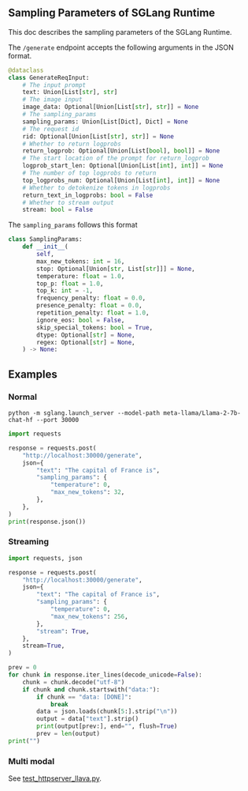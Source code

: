 ## Sampling Parameters of SGLang Runtime
This doc describes the sampling parameters of the SGLang Runtime.

The `/generate` endpoint accepts the following arguments in the JSON format.

```python
@dataclass
class GenerateReqInput:
    # The input prompt
    text: Union[List[str], str]
    # The image input
    image_data: Optional[Union[List[str], str]] = None
    # The sampling_params
    sampling_params: Union[List[Dict], Dict] = None
    # The request id
    rid: Optional[Union[List[str], str]] = None
    # Whether to return logprobs
    return_logprob: Optional[Union[List[bool], bool]] = None
    # The start location of the prompt for return_logprob
    logprob_start_len: Optional[Union[List[int], int]] = None
    # The number of top logprobs to return
    top_logprobs_num: Optional[Union[List[int], int]] = None
    # Whether to detokenize tokens in logprobs
    return_text_in_logprobs: bool = False
    # Whether to stream output
    stream: bool = False
```

The `sampling_params` follows this format

```python
class SamplingParams:
    def __init__(
        self,
        max_new_tokens: int = 16,
        stop: Optional[Union[str, List[str]]] = None,
        temperature: float = 1.0,
        top_p: float = 1.0,
        top_k: int = -1,
        frequency_penalty: float = 0.0,
        presence_penalty: float = 0.0,
        repetition_penalty: float = 1.0,
        ignore_eos: bool = False,
        skip_special_tokens: bool = True,
        dtype: Optional[str] = None,
        regex: Optional[str] = None,
    ) -> None:
```

## Examples

### Normal
```
python -m sglang.launch_server --model-path meta-llama/Llama-2-7b-chat-hf --port 30000
```

```python
import requests

response = requests.post(
    "http://localhost:30000/generate",
    json={
        "text": "The capital of France is",
        "sampling_params": {
            "temperature": 0,
            "max_new_tokens": 32,
        },
    },
)
print(response.json())
```

### Streaming

```python
import requests, json

response = requests.post(
    "http://localhost:30000/generate",
    json={
        "text": "The capital of France is",
        "sampling_params": {
            "temperature": 0,
            "max_new_tokens": 256,
        },
        "stream": True,
    },
    stream=True,
)

prev = 0
for chunk in response.iter_lines(decode_unicode=False):
    chunk = chunk.decode("utf-8")
    if chunk and chunk.startswith("data:"):
        if chunk == "data: [DONE]":
            break
        data = json.loads(chunk[5:].strip("\n"))
        output = data["text"].strip()
        print(output[prev:], end="", flush=True)
        prev = len(output)
print("")
```

### Multi modal

See [test_httpserver_llava.py](../test/srt/test_httpserver_llava.py).
